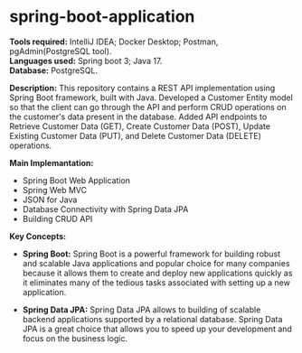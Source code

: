 # spring-boot-application

**Tools required:** IntelliJ IDEA; Docker Desktop; Postman, pgAdmin(PostgreSQL tool).<br />
**Languages used:** Spring boot 3; Java 17.<br />
**Database:** PostgreSQL.

**Description:**
This repository contains a REST API implementation using Spring Boot framework, built with Java. Developed a Customer Entity model so that the client can go through the API and perform CRUD operations on the customer's data present in the database. Added API endpoints to Retrieve Customer Data (GET), Create Customer Data (POST), Update Existing Customer Data (PUT), and Delete Customer Data (DELETE) operations.

**Main Implemantation:**
- Spring Boot Web Application
- Spring Web MVC
- JSON for Java
- Database Connectivity with Spring Data JPA
- Building CRUD API

**Key Concepts:**
- **Spring Boot:** Spring Boot is a powerful framework for building robust and scalable Java applications and popular choice for many companies because it allows them to create and deploy new applications quickly as it eliminates many of the tedious tasks associated with setting up a new application.

- **Spring Data JPA:** Spring Data JPA allows to building of scalable backend applications supported by a relational database. Spring Data JPA is a great choice that allows you to speed up your development and focus on the business logic.
